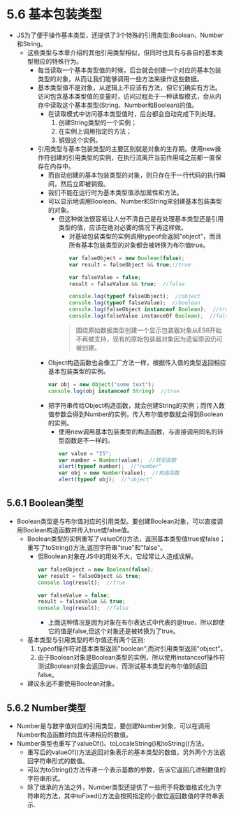 # 5.6 基本包装类型

- JS为了便于操作基本类型，还提供了3个特殊的引用类型:Boolean、Number和String。
  - 这些类型与本章介绍的其他引用类型相似，但同时也具有与各自的基本类型相应的特殊行为。
    - 每当读取一个基本类型值的时候，后台就会创建一个对应的基本包装类型的对象，从而让我们能够调用一些方法来操作这些数据。
    - 基本类型值不是对象，从逻辑上不应该有方法，但它们确实有方法。访问包含基本类型值的变量时，访问过程处于一种读取模式，会从内存中读取这个基本类型(String、Number和Boolean)的值。
      - 在读取模式中访问基本类型值时，后台都会自动完成下列处理。
          1. 创建String类型的一个实例；
          2. 在实例上调用指定的方法；
          3. 销毁这个实例。
    - 引用类型与基本包装类型的主要区别就是对象的生存期。使用new操作符创建的引用类型的实例，在执行流离开当前作用域之前都一直保存在内存中。
      - 而自动创建的基本包装类型的对象，则只存在于一行代码的执行瞬间，然后立即被销毁。
      - 我们不能在运行时为基本类型值添加属性和方法。
      - 可以显示地调用Boolean、Number和String来创建基本包装类型的对象。
        - 但这种做法很容易让人分不清自己是在处理基本类型还是引用类型的值，应该在绝对必要的情况下再这样做。
          - 对基础包装类型的实例调用typeof会返回"object"，而且所有基本包装类型的对象都会被转换为布尔值true。
              ```js
              var falseObject = new Boolean(false);
              var result = falseObject && true;//true

              var falseValue = false;
              result = falseValue && true;  //false

              console.log(typeof falseObject);  //object
              console.log(typeof falseValue);  //boolean
              console.log(falseObject instanceof Boolean);  //true
              console.log(falseValue instanceOf Boolean);  //false
              ```
          > 围绕原始数据类型创建一个显示包装器对象从ES6开始不再被支持，现有的原始包装器对象因为遗留原因仍可被创建。
      - Object构造函数也会像工厂方法一样，根据传入值的类型返回相应基本包装类型的实例。
        ```js
        var obj = new Object("some text");
        console.log(obj instanceof String)  //true
        ```
      - 把字符串传给Object构造函数，就会创建String的实例；而传入数值参数会得到Number的实例，传入布尔值参数就会得到Boolean的实例。
        - 使用new调用基本包装类型的构造函数，与直接调用同名的转型函数是不一样的。
          ```js
          var value = "25";
          var number = Number(value);  //转型函数
          alert(typeof number);  //"number"
          var obj = new Number(value);  //构造函数
          alert(typeof obj);  //"object"
          ```

## 5.6.1 Boolean类型

- Boolean类型是与布尔值对应的引用类型。要创建Boolean对象，可以直接调用Boolean构造函数并传入true或false值。
  - Boolean类型的实例重写了valueOf()方法，返回基本类型值true或false；重写了toString()方法,返回字符串"true"和"false"。
    - 但Boolean对象在JS中的用处不大，它经常让人造成误解。
      ```js
      var falseObject = new Boolean(false);
      var result = falseObject && true;
      console.log(result);  //true

      var falseValue = false;
      result = falseValue && true;
      console.log(result);  //false
      ```
      - 上面这种情况是因为对象在布尔表达式中代表的是true，所以即使它的值是false,但这个对象还是被转换为了true。
  - 基本类型与引用类型的布尔值还有两个区别:
      1. typeof操作符对基本类型返回"boolean",而对引用类型返回"object"。
      2. 由于Boolean对象是Boolean类型的实例，所以使用instanceof操作符测试Boolean对象会返回true，而测试基本类型的布尔值则返回false。
  - 建议永远不要使用Boolean对象。

## 5.6.2 Number类型

- Number是与数字值对应的引用类型，要创建Number对象，可以在调用Number构造函数时向其传递相应的数值。
- Number类型也重写了valueOf()、toLocaleString()和toString()方法。
  - 重写后的valueOf()方法返回对象表示的基本类型的数值，另外两个方法返回字符串形式的数值。
  - 可以为toString()方法传递一个表示基数的参数，告诉它返回几进制数值的字符串形式。
  - 除了继承的方法之外，Number类型还提供了一些用于将数值格式化为字符串的方法，其中toFixed()方法会按照指定的小数位返回数值的字符串表示.
